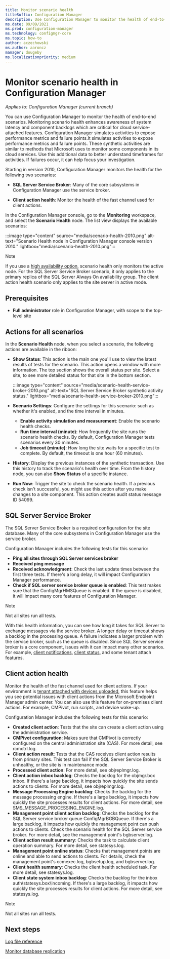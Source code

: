 ```yaml
---
title: Monitor scenario health
titleSuffix: Configuration Manager
description: Use Configuration Manager to monitor the health of end-to-end scenarios.
ms.date: 09/09/2021
ms.prod: configuration-manager
ms.technology: configmgr-core
ms.topic: how-to
author: aczechowski
ms.author: aaroncz
manager: dougeby
ms.localizationpriority: medium
---
```


# Monitor scenario health in Configuration Manager

*Applies to: Configuration Manager (current branch)*

You can use Configuration Manager to monitor the health of end-to-end scenarios. Monitoring scenario health enhances awareness of system latency and component backlogs which are critical for cloud service-attached features. Configuration Manager simulates activities to expose performance metrics and failure points.It simulates activities to expose performance metrics and failure points. These synthetic activities are similar to methods that Microsoft uses to monitor some components in its cloud services. Use this additional data to better understand timeframes for activities. If failures occur, it can help focus your investigation. <!--7699463-->

Starting in version 2010, Configuration Manager monitors the health for the following two scenarios:

- **SQL Server Service Broker**: Many of the core subsystems in Configuration Manager use the service broker.

- **Client action health**: Monitor the health of the fast channel used for client actions.

In the Configuration Manager console, go to the **Monitoring** workspace, and select the **Scenario Health** node. The list view displays the available scenarios:

:::image type="content" source="media/scenario-health-2010.png" alt-text="Scenario Health node in Configuration Manager console version 2010." lightbox="media/scenario-health-2010.png":::

> [!NOTE]
> If you use a [high availability option](../deploy/configure/high-availability-options.md), scenario health only monitors the active node. For the SQL Server Service Broker scenario, it only applies to the primary replica of the SQL Server Always On availability group. The client action health scenario only applies to the site server in active mode.<!-- memdocs#1653 -->

## Prerequisites

- **Full administrator** role in Configuration Manager, with scope to the top-level site

## Actions for all scenarios

In the **Scenario Health** node, when you select a scenario, the following actions are available in the ribbon:

- **Show Status**: This action is the main one you'll use to view the latest results of tests for the scenario. This action opens a window with more information. The top section shows the overall status per site. Select a site, to see more detailed status for that site in the bottom section.

    :::image type="content" source="media/scenario-health-service-broker-2010.png" alt-text="SQL Server Service Broker synthetic activity status." lightbox="media/scenario-health-service-broker-2010.png":::

- **Scenario Settings**: Configure the settings for this scenario: such as whether it's enabled, and the time interval in minutes.

  - **Enable activity simulation and measurement**: Enable the scenario health checks.
  - **Run time interval (minute)**: How frequently the site runs the scenario health checks. By default, Configuration Manager tests scenarios every 30 minutes.
  - **Job timeout (minute)**: How long the site waits for a specific test to complete. By default, the timeout is one hour (60 minutes).

- **History**: Display the previous instances of the synthetic transaction. Use this history to track the scenario's health over time. From the history node, you can also **Show Status** of a specific instance.

- **Run Now**: Trigger the site to check the scenario health. If a previous check isn't successful, you might use this action after you make changes to a site component. This action creates audit status message ID 54099.

## SQL Server Service Broker

<!--7699463-->
The SQL Server Service Broker is a required configuration for the site database. Many of the core subsystems in Configuration Manager use the service broker.

Configuration Manager includes the following tests for this scenario:

- **Ping all sites through SQL Server services broker**
- **Received ping message**
- **Received acknowledgment**: Check the last update times between the first three tests. If there's a long delay, it will impact Configuration Manager performance.
- **Check if SQL server service broker queue is enabled**: This test makes sure that the ConfigMgrHMSQueue is enabled. If the queue is disabled, it will impact many core features of Configuration Manager.

> [!NOTE]
> Not all sites run all tests.

With this health information, you can see how long it takes for SQL Server to exchange messages via the service broker. A longer delay or timeout shows a backlog in the processing queue. A failure indicates a larger problem with the service broker, such as the queue is disabled. Since SQL Server service broker is a core component, issues with it can impact many other scenarios. For example, [client notifications](../../clients/manage/client-notification.md), [client status](../../clients/manage/monitor-clients.md#bkmk_about), and some tenant attach features.

## Client action health

<!--7699511-->
Monitor the health of the fast channel used for client actions. If your environment is [tenant attached with devices uploaded](../../../tenant-attach/device-sync-actions.md), this feature helps you see potential issues with client actions from the Microsoft Endpoint Manager admin center. You can also use this feature for on-premises client actions. For example, CMPivot, run scripts, and device wake-up.

Configuration Manager includes the following tests for this scenario:

- **Created client action**: Tests that the site can create a client action using the administration service.
- **CMPivot configuration**: Makes sure that CMPivot is correctly configured on the central administration site (CAS). For more detail, see rcmctrl.log.
- **Client action result**: Tests that the CAS receives client action results from primary sites. This test can fail if the SQL Server Service Broker is unhealthy, or the site is in maintenance mode.
- **Processed client action**: For more detail, see objreplmgr.log.
- **Client action inbox backlog**: Checks the backlog for the objmgr.box inbox. If there's a large backlog, it impacts how quickly the site sends actions to clients. For more detail, see objreplmgr.log.
- **Message Processing Engine backlog**: Checks the backlog for the message processing engine. If there's a large backlog, it impacts how quickly the site processes results for client actions. For more detail, see SMS_MESSAGE_PROCESSING_ENGINE.log. <!-- add to log files article -->
- **Management point client action backlog**: Checks the backlog for the SQL Server service broker queue ConfigMgrBGBQueue. If there's a large backlog, it impacts how quickly the management point can push actions to clients. Check the scenario health for the SQL Server service broker. For more detail, see the management point's bgbserver.log.
- **Client action result summary**: Checks the task to calculate client operation summary. For more detail, see statesys.log.
- **Management point online status**: Checks that management points are online and able to send actions to clients. For details, check the management point's ccmexec.log, bgbsetup.log, and bgbserver.log.
- **Client health summary**: Checks the client health scheduled task. For more detail, see statesys.log.
- **Client state system inbox backlog**: Checks the backlog for the inbox auth\statesys.box\incoming. If there's a large backlog, it impacts how quickly the site processes results for client actions. For more detail, see statesys.log.

> [!NOTE]
> Not all sites run all tests.

## Next steps

[Log file reference](../../plan-design/hierarchy/log-files.md)

[Monitor database replication](monitor-replication.md)

